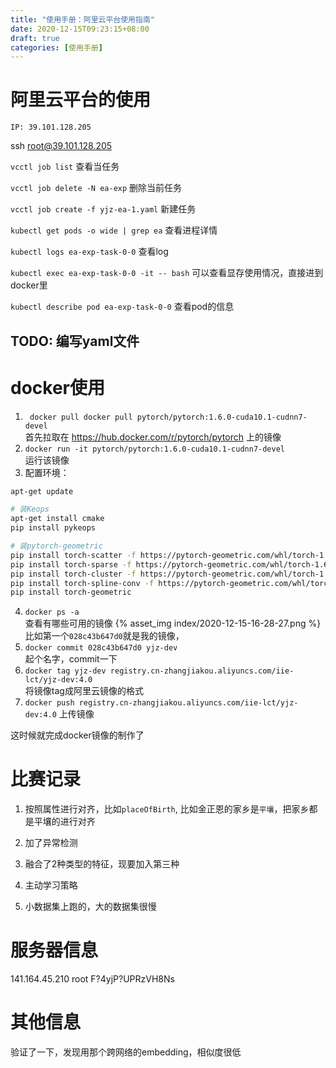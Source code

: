 ```yaml
---
title: "使用手册：阿里云平台使用指南"
date: 2020-12-15T09:23:15+08:00
draft: true
categories: [使用手册]
---
```


# 阿里云平台的使用

    IP: 39.101.128.205

ssh root@39.101.128.205

`vcctl job list`
查看当任务

`vcctl job delete -N ea-exp`
删除当前任务

`vcctl job create -f yjz-ea-1.yaml`
新建任务

`kubectl get pods -o wide | grep ea`
查看进程详情

`kubectl logs ea-exp-task-0-0`
查看log

`kubectl exec ea-exp-task-0-0 -it -- bash`
可以查看显存使用情况，直接进到docker里

`kubectl describe pod ea-exp-task-0-0`
查看pod的信息

## TODO: 编写yaml文件

# docker使用

1. ` docker pull docker pull pytorch/pytorch:1.6.0-cuda10.1-cudnn7-devel`  
首先拉取在 https://hub.docker.com/r/pytorch/pytorch 上的镜像
2. `docker run -it pytorch/pytorch:1.6.0-cuda10.1-cudnn7-devel`  
运行该镜像
3. 配置环境：  
```sh
apt-get update

# 装Keops
apt-get install cmake
pip install pykeops 

# 装pytorch-geometric
pip install torch-scatter -f https://pytorch-geometric.com/whl/torch-1.6.0+cu101.html
pip install torch-sparse -f https://pytorch-geometric.com/whl/torch-1.6.0+cu101.html
pip install torch-cluster -f https://pytorch-geometric.com/whl/torch-1.6.0+cu101.html
pip install torch-spline-conv -f https://pytorch-geometric.com/whl/torch-1.6.0+cu101.html
pip install torch-geometric
```
4. `docker ps -a`  
查看有哪些可用的镜像
{% asset_img index/2020-12-15-16-28-27.png %}
比如第一个`028c43b647d0`就是我的镜像，
5. `docker commit 028c43b647d0 yjz-dev`  
起个名字，commit一下
6. `docker tag yjz-dev registry.cn-zhangjiakou.aliyuncs.com/iie-lct/yjz-dev:4.0`  
将镜像tag成阿里云镜像的格式
7. `docker push registry.cn-zhangjiakou.aliyuncs.com/iie-lct/yjz-dev:4.0`
上传镜像

这时候就完成docker镜像的制作了

# 比赛记录

1. 按照属性进行对齐，比如`placeOfBirth`, 比如金正恩的家乡是`平壤`，把家乡都是平壤的进行对齐

2. 加了异常检测

3. 融合了2种类型的特征，现要加入第三种

4. 主动学习策略

5. 小数据集上跑的，大的数据集很慢


# 服务器信息
141.164.45.210
root
F?4yjP?UPRzVH8Ns



# 其他信息
验证了一下，发现用那个跨网络的embedding，相似度很低